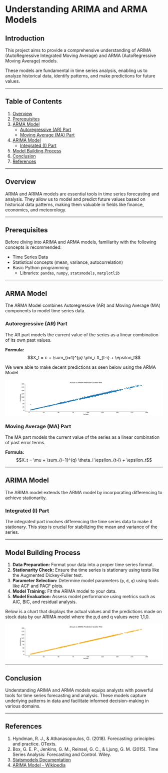 # Understanding ARIMA and ARMA Models

## Introduction

This project aims to provide a comprehensive understanding of ARIMA (AutoRegressive Integrated Moving Average) and ARMA (AutoRegressive Moving Average) models. 


These models are fundamental in time series analysis, enabling us to analyze historical data, identify patterns, and make predictions for future values.

---

## Table of Contents

1. [Overview](#overview)
2. [Prerequisites](#prerequisites)
3. [ARMA Model](#arma-model)
    - [Autoregressive (AR) Part](#autoregressive-ar-part)
    - [Moving Average (MA) Part](#moving-average-ma-part)
4. [ARIMA Model](#arima-model)
    - [Integrated (I) Part](#integrated-i-part)
5. [Model Building Process](#model-building-process)
6. [Conclusion](#conclusion)
7. [References](#references)

---

## Overview

ARMA and ARIMA models are essential tools in time series forecasting and analysis. They allow us to model and predict future values based on historical data patterns, making them valuable in fields like finance, economics, and meteorology.

---

## Prerequisites

Before diving into ARIMA and ARMA models, familiarity with the following concepts is recommended:

- Time Series Data
- Statistical concepts (mean, variance, autocorrelation)
- Basic Python programming
    - Libraries: `pandas`, `numpy`, `statsmodels`, `matplotlib`

---

## ARMA Model

The ARMA Model combines Autoregressive (AR) and Moving Average (MA) components to model time series data.

### Autoregressive (AR) Part

The AR part models the current value of the series as a linear combination of its own past values.

**Formula:**
$$X_t = c + \sum_{i=1}^{p} \phi_i X_{t-i} + \epsilon_t$$

We were able to make decent predictions as seen below using the ARMA Model

![ARMA Model](armna.jpg)



### Moving Average (MA) Part

The MA part models the current value of the series as a linear combination of past error terms.

**Formula:**
$$X_t = \mu + \sum_{i=1}^{q} \theta_i \epsilon_{t-i} + \epsilon_t$$

----

## ARIMA Model

The ARIMA model extends the ARMA model by incorporating differencing to achieve stationarity.

### Integrated (I) Part

The integrated part involves differencing the time series data to make it stationary. This step is crucial for stabilizing the mean and variance of the series.

---

## Model Building Process

1. **Data Preparation:** Format your data into a proper time series format.
2. **Stationarity Check:** Ensure the time series is stationary using tests like the Augmented Dickey-Fuller test.
3. **Parameter Selection:** Determine model parameters (`p`, `d`, `q`) using tools like ACF and PACF plots.
4. **Model Training:** Fit the ARIMA model to your data.
5. **Model Evaluation:** Assess model performance using metrics such as AIC, BIC, and residual analysis.

Below is a chart that displays the actual values and the predictions made on stock data by our ARIMA model where the p,d and q values were 1,1,0.

![ARMA Model](ARIMA.jpg)


---

## Conclusion

Understanding ARIMA and ARMA models equips analysts with powerful tools for time series forecasting and analysis. These models capture underlying patterns in data and facilitate informed decision-making in various domains.

---

## References

1. Hyndman, R. J., & Athanasopoulos, G. (2018). Forecasting: principles and practice. OTexts.
2. Box, G. E. P., Jenkins, G. M., Reinsel, G. C., & Ljung, G. M. (2015). Time Series Analysis: Forecasting and Control. Wiley.
3. [Statsmodels Documentation](https://www.statsmodels.org/)
4. [ARIMA Model - Wikipedia](https://en.wikipedia.org/wiki/Autoregressive_integrated_moving_average)
